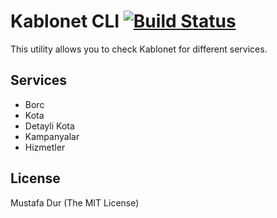 Kablonet CLI [![Build Status](https://secure.travis-ci.org/tosbaha/kablonet.svg)](http://travis-ci.org/tosbaha/kablonet.svg)
=========

This utility allows you to check Kablonet for different services.

## Services
- Borc
- Kota
- Detayli Kota
- Kampanyalar
- Hizmetler

## License 
Mustafa Dur
(The MIT License)

